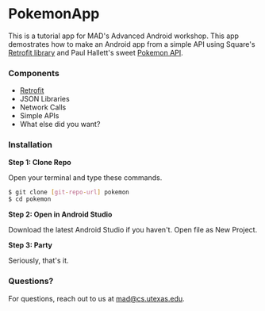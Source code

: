 # PokemonApp

This is a tutorial app for MAD's Advanced Android workshop. This app demostrates how to make an Android app from a simple API using Square's [Retrofit library](http://square.github.io/retrofit/) and Paul Hallett's sweet [Pokemon API](http://pokeapi.co/).

### Components
 - [Retrofit](http://square.github.io/retrofit/)
 - JSON Libraries
 - Network Calls
 - Simple APIs
 - What else did you want?
 
### Installation
**Step 1: Clone Repo** 

Open your terminal and type these commands.
```sh
$ git clone [git-repo-url] pokemon
$ cd pokemon
```
**Step 2: Open in Android Studio**

Download the latest Android Studio if you haven't. Open file as New Project.

**Step 3: Party**

Seriously, that's it.

### Questions?
For questions, reach out to us at [mad@cs.utexas.edu]().
